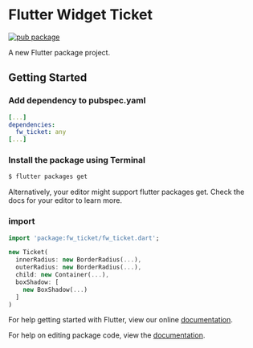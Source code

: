 # Flutter Widget Ticket

[![pub package](https://img.shields.io/pub/v/fw_ticket.svg)](https://pub.dartlang.org/packages/fw_ticket)

A new Flutter package project.

## Getting Started

### Add dependency to pubspec.yaml

```yaml
[...]
dependencies:
  fw_ticket: any
[...]
```

### Install the package using Terminal

```bash
$ flutter packages get
```

Alternatively, your editor might support flutter packages get. Check the docs for your editor to learn more.

### import

```dart
import 'package:fw_ticket/fw_ticket.dart';
```

```dart
new Ticket(
  innerRadius: new BorderRadius(...),
  outerRadius: new BorderRadius(...),
  child: new Container(...),
  boxShadow: [
    new BoxShadow(...)
  ]
)
```

For help getting started with Flutter, view our online [documentation](https://flutter.io/).

For help on editing package code, view the [documentation](https://flutter.io/developing-packages/).
